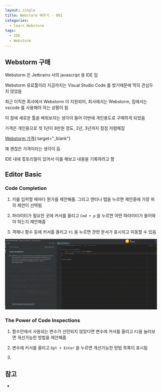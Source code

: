 ```yaml
---
layout: single
title: Webstorm 배우기 - 001
categories: 
  - learn Webstorm
tags:
  - IDE
  - Webstorm
---
```


## Webstorm 구매

Webstorm 은 Jetbrains 사의 javascript 용 IDE 임

Webstorm 유료툴이라 지금까지는 Visual Studio Code 를 썼기때문에 딱히 관심두지 않았음

최근 이직한 회사에서 Webstorm 이 지원되어, 회사에서는 Webstorm, 집에서는 vscode 를 사용해야 하는 상황이 됨

이 참에 새로운 툴을 배워보자는 생각이 들어 이번에 개인용도로 구매하게 되었음

가격은 개인용으로 첫 1년이 8만원 정도, 2년, 3년까지 점점 저렴해짐

[Webstorm 가격](https://www.jetbrains.com/ko-kr/webstorm/buy/){:target="_blank"}

꽤 괜찮은 가격이라는 생각이 듬

IDE 내에 튜토리얼이 있어서 이를 해보고 내용을 기록하려고 함

## Editor Basic

### Code Completion

1. 키를 입력할 때마다 뭔가를 제안해줌. 그리고 엔터나 탭을 누르면 제안중에 가장 위의 제안이 선택됨

1. 파라미터가 필요한 곳에 커서를 올리고 `Cmd + p` 을 누르면 어떤 파라미터가 들어와야 하는지 제안해줌

1. 객체나 함수 등에 커서를 올리고 `F1` 을 누르면 관련 문서가 표시되고 이동할 수 있음
  
[![Code Completion](/assets/images/20211205-01.gif)](/assets/images/20211205-01.gif)

### The Power of Code Inspections

1. 함수안에서 사용되는 변수가 선언되지 않았다면 변수에 커서를 올리고 `F2`을 눌러보면 개선가능한 방법을 제안해줌

1. 변수에 커서를 올리고 `Opt + Enter` 을 누르면 개선가능한 방법 목록이 표시됨

1. 

## 참고 
- []()